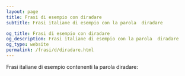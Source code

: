 ```yaml
---
layout: page
title: Frasi di esempio con diradare 
subtitle: Frasi italiane di esempio con la parola  diradare

og_title: Frasi di esempio con diradare 
og_description: Frasi italiane di esempio con la parola  diradare
og_type: website
permalink: /frasi/d/diradare.html
---
```


Frasi italiane di esempio contenenti la parola diradare:


